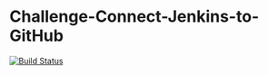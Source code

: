 # Challenge-Connect-Jenkins-to-GitHub

[![Build Status](http://ec2-34-227-105-57.compute-1.amazonaws.com/buildStatus/icon?job=Challenge-Connect-Jenkins-to-GitHub)](http://ec2-34-227-105-57.compute-1.amazonaws.com/job/Challenge-Connect-Jenkins-to-GitHub/)
